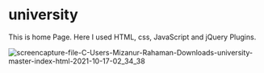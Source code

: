# university

This is home Page. Here I used HTML, css, JavaScript and jQuery Plugins.

![screencapture-file-C-Users-Mizanur-Rahaman-Downloads-university-master-index-html-2021-10-17-02_34_38](https://user-images.githubusercontent.com/26348416/137601129-2ea7f649-bbba-4a86-a3b7-def71ca8e06d.png)
